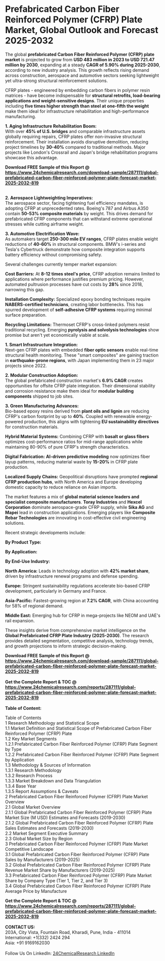 <h1>Prefabricated Carbon Fiber Reinforced Polymer (CFRP) Plate Market, Global Outlook and Forecast 2025-2032</h1><p>The global <strong>prefabricated Carbon Fiber Reinforced Polymer (CFRP) plate market</strong> is projected to grow from <strong>USD 483 million in 2023 to USD 721.47 million by 2030</strong>, expanding at a steady <strong>CAGR of 5.90% during 2025-2030</strong>, according to new industry analysis. This growth reflects rising demand across construction, aerospace and automotive sectors seeking lightweight yet ultra-strong structural reinforcement solutions.</p><p>CFRP plates - engineered by embedding carbon fibers in polymer resin matrices - have become indispensable for <strong>structural retrofits, load-bearing applications and weight-sensitive designs</strong>. Their unique properties including <strong>five times higher strength than steel at one-fifth the weight</strong> make them ideal for infrastructure rehabilitation and high-performance manufacturing.</p><p><strong>1. Aging Infrastructure Rehabilitation Boom:</strong><br>
With over <strong>45% of U.S. bridges</strong> and comparable infrastructure assets globally requiring repairs, CFRP plates offer non-invasive structural reinforcement. Their installation avoids disruptive demolition, reducing project timelines by <strong>30-40%</strong> compared to traditional methods. Major projects like London's Crossrail and Japan's bridge rehabilitation programs showcase this advantage.</p><div><b>Download FREE Sample of this Report @ 
            <a href="https://www.24chemicalresearch.com/download-sample/287111/global-prefabricated-carbon-fiber-reinforced-polymer-plate-forecast-market-2025-2032-819">
            https://www.24chemicalresearch.com/download-sample/287111/global-prefabricated-carbon-fiber-reinforced-polymer-plate-forecast-market-2025-2032-819</a></b></div><br><p><strong>2. Aerospace Lightweighting Imperatives:</strong><br>
The aerospace sector, facing tightening fuel efficiency mandates, is adopting CFRP at unprecedented rates. Boeing's 787 and Airbus A350 contain <strong>50-53% composite materials</strong> by weight. This drives demand for prefabricated CFRP components that can withstand extreme operational stresses while cutting airframe weight.</p><p><strong>3. Automotive Electrification Wave:</strong><br>
As automakers target <strong>250-300 mile EV ranges</strong>, CFRP plates enable weight reductions of <strong>40-60%</strong> in structural components. BMW's i-series and Tesla's Cybertruck demonstrate how composite integration supports battery efficiency without compromising safety.</p><p>Several challenges currently temper market expansion:</p><p><strong>Cost Barriers:</strong> At <strong>8-12 times steel's price</strong>, CFRP adoption remains limited to applications where performance justifies premium pricing. However, automated pultrusion processes have cut costs by <strong>28%</strong> since 2018, narrowing this gap.</p><p><strong>Installation Complexity:</strong> Specialized epoxy bonding techniques require <strong>NABERS-certified technicians</strong>, creating labor bottlenecks. This has spurred development of <strong>self-adhesive CFRP systems</strong> requiring minimal surface preparation.</p><p><strong>Recycling Limitations:</strong> Thermoset CFRP's cross-linked polymers resist traditional recycling. Emerging <strong>pyrolysis and solvolysis technologies</strong> show promise but aren't yet economically viable at scale.</p><p><strong>1. Smart Infrastructure Integration:</strong><br>
Next-gen CFRP plates with embedded <strong>fiber optic sensors</strong> enable real-time structural health monitoring. These "smart composites" are gaining traction in <strong>earthquake-prone regions</strong>, with Japan implementing them in 23 major projects since 2022.</p><p><strong>2. Modular Construction Adoption:</strong><br>
The global prefabricated construction market's <strong>6.9% CAGR</strong> creates opportunities for offsite CFRP plate integration. Their dimensional stability and corrosion resistance make them ideal for <strong>modular building components</strong> shipped to job sites.</p><p><strong>3. Green Manufacturing Advances:</strong><br>
Bio-based epoxy resins derived from <strong>plant oils and lignin</strong> are reducing CFRP's carbon footprint by up to <strong>40%</strong>. Coupled with renewable energy-powered production, this aligns with tightening <strong>EU sustainability directives</strong> for construction materials.</p><p><strong>Hybrid Material Systems:</strong> Combining CFRP with <strong>basalt or glass fibers</strong> optimizes cost-performance ratios for mid-range applications while maintaining 80-90% of pure CFRP's strength characteristics.</p><p><strong>Digital Fabrication:</strong> <strong>AI-driven predictive modeling</strong> now optimizes fiber layup patterns, reducing material waste by <strong>15-20%</strong> in CFRP plate production.</p><p><strong>Localized Supply Chains:</strong> Geopolitical disruptions have prompted <strong>regional CFRP production hubs</strong>, with North America and Europe developing domestic capacity to reduce reliance on Asian imports.</p><p>The market features a mix of <strong>global material science leaders and specialist composite manufacturers</strong>. <strong>Toray Industries</strong> and <strong>Hexcel Corporation</strong> dominate aerospace-grade CFRP supply, while <strong>Sika AG</strong> and <strong>Mapei</strong> lead in construction applications. Emerging players like <strong>Composite Rebar Technologies</strong> are innovating in cost-effective civil engineering solutions.</p><p>Recent strategic developments include:</p><p><strong>By Product Type:</strong></p><p><strong>By Application:</strong></p><p><strong>By End-Use Industry:</strong></p><p><strong>North America:</strong> Leads in technology adoption with <strong>42% market share</strong>, driven by infrastructure renewal programs and defense spending.</p><p><strong>Europe:</strong> Stringent sustainability regulations accelerate bio-based CFRP development, particularly in Germany and France.</p><p><strong>Asia-Pacific:</strong> Fastest-growing region at <strong>7.2% CAGR</strong>, with China accounting for 58% of regional demand.</p><p><strong>Middle East:</strong> Emerging hub for CFRP in mega-projects like NEOM and UAE's rail expansion.</p><p>These insights derive from comprehensive market intelligence on the <strong>Global Prefabricated CFRP Plate Industry (2025-2030)</strong>. The research provides detailed segmentation, competitive analysis, technology trends, and growth projections to inform strategic decision-making.</p><div><b>Download FREE Sample of this Report @ 
            <a href="https://www.24chemicalresearch.com/download-sample/287111/global-prefabricated-carbon-fiber-reinforced-polymer-plate-forecast-market-2025-2032-819">
            https://www.24chemicalresearch.com/download-sample/287111/global-prefabricated-carbon-fiber-reinforced-polymer-plate-forecast-market-2025-2032-819</a></b></div><br><div><b>Get the Complete Report & TOC @ 
            <a href="https://www.24chemicalresearch.com/reports/287111/global-prefabricated-carbon-fiber-reinforced-polymer-plate-forecast-market-2025-2032-819">
            https://www.24chemicalresearch.com/reports/287111/global-prefabricated-carbon-fiber-reinforced-polymer-plate-forecast-market-2025-2032-819</a></b></div><br>
            <b>Table of Content:</b><p>Table of Contents<br />
1 Research Methodology and Statistical Scope<br />
1.1 Market Definition and Statistical Scope of Prefabricated Carbon Fiber Reinforced Polymer (CFRP) Plate<br />
1.2 Key Market Segments<br />
1.2.1 Prefabricated Carbon Fiber Reinforced Polymer (CFRP) Plate Segment by Type<br />
1.2.2 Prefabricated Carbon Fiber Reinforced Polymer (CFRP) Plate Segment by Application<br />
1.3 Methodology & Sources of Information<br />
1.3.1 Research Methodology<br />
1.3.2 Research Process<br />
1.3.3 Market Breakdown and Data Triangulation<br />
1.3.4 Base Year<br />
1.3.5 Report Assumptions & Caveats<br />
2 Prefabricated Carbon Fiber Reinforced Polymer (CFRP) Plate Market Overview<br />
2.1 Global Market Overview<br />
2.1.1 Global Prefabricated Carbon Fiber Reinforced Polymer (CFRP) Plate Market Size (M USD) Estimates and Forecasts (2019-2030)<br />
2.1.2 Global Prefabricated Carbon Fiber Reinforced Polymer (CFRP) Plate Sales Estimates and Forecasts (2019-2030)<br />
2.2 Market Segment Executive Summary<br />
2.3 Global Market Size by Region<br />
3 Prefabricated Carbon Fiber Reinforced Polymer (CFRP) Plate Market Competitive Landscape<br />
3.1 Global Prefabricated Carbon Fiber Reinforced Polymer (CFRP) Plate Sales by Manufacturers (2019-2025)<br />
3.2 Global Prefabricated Carbon Fiber Reinforced Polymer (CFRP) Plate Revenue Market Share by Manufacturers (2019-2025)<br />
3.3 Prefabricated Carbon Fiber Reinforced Polymer (CFRP) Plate Market Share by Company Type (Tier 1, Tier 2, and Tier 3)<br />
3.4 Global Prefabricated Carbon Fiber Reinforced Polymer (CFRP) Plate Average Price by Manufacture</p><div><b>Get the Complete Report & TOC @ 
            <a href="https://www.24chemicalresearch.com/reports/287111/global-prefabricated-carbon-fiber-reinforced-polymer-plate-forecast-market-2025-2032-819">
            https://www.24chemicalresearch.com/reports/287111/global-prefabricated-carbon-fiber-reinforced-polymer-plate-forecast-market-2025-2032-819</a></b></div><br><b>CONTACT US:</b><br>
            203A, City Vista, Fountain Road, Kharadi, Pune, India - 411014<br>
            International: +1(332) 2424 294<br>
            Asia: +91 9169162030 <br><br>
            Follow Us On LinkedIn: <a href="https://www.linkedin.com/company/24chemicalresearch/">24ChemicalResearch LinkedIn</a>